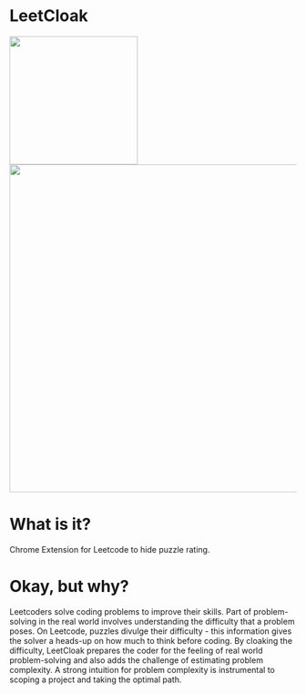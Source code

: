 # LeetCloak
<img width=225 src=https://github.com/projection-error/leetcloak/assets/84434778/b8ee8312-afe2-4bc0-887e-2572a4270927><img width=575 src=https://github.com/projection-error/leetcloak/assets/84434778/51be62fc-7db3-4210-8802-d44a4c77138b>

# What is it?
Chrome Extension for Leetcode to hide puzzle rating.

# Okay, but why?
Leetcoders solve coding problems to improve their skills. Part of problem-solving in the real world involves understanding the difficulty that a problem poses. On Leetcode, puzzles divulge their difficulty - this information gives the solver a heads-up on how much to think before coding. By cloaking the difficulty, LeetCloak prepares the coder for the feeling of real world problem-solving and also adds the challenge of estimating problem complexity. A strong intuition for problem complexity is instrumental to scoping a project and taking the optimal path.


